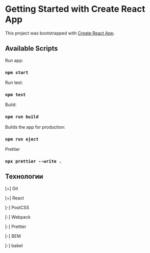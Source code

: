 # Getting Started with Create React App

This project was bootstrapped with [Create React App](https://github.com/facebook/create-react-app).

## Available Scripts

Run app:

### `npm start`

Run test:

### `npm test`

Build:

### `npm run build`

Builds the app for production:

### `npm run eject`

Prettier

### `npx prettier --write .`

## Технологии

[+] Git

[+] React

[-] PostCSS

[-] Webpack

[-] Prettier

[-] BEM

[-] babel
